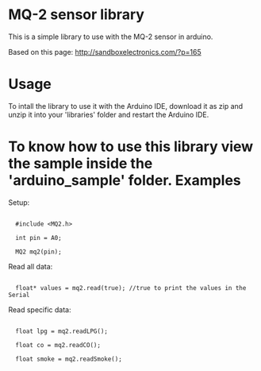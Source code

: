 MQ-2 sensor library
===================

This is a simple library to use with the MQ-2 sensor in arduino.

Based on this page: http://sandboxelectronics.com/?p=165

Usage
======
To intall the library to use it with the Arduino IDE, download it as zip and unzip it into your 'libraries' folder and restart the Arduino IDE.

To know how to use this library view the sample inside the 'arduino_sample' folder.
Examples
=========
Setup:
<pre lang="cpp"><code>
  #include &#60;MQ2.h&#62;
  
  int pin = A0;
  
  MQ2 mq2(pin);
</code></pre>

Read all data:
<pre lang="cpp"><code>
  float* values = mq2.read(true); //true to print the values in the Serial
</code></pre>

Read specific data:
<pre lang="cpp"><code>
  float lpg = mq2.readLPG();
  
  float co = mq2.readCO();
  
  float smoke = mq2.readSmoke();
</code></pre>
